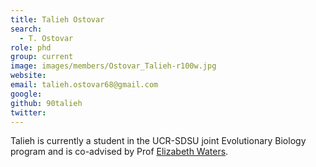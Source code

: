 ```yaml
---
title: Talieh Ostovar
search:
  - T. Ostovar
role: phd
group: current
image: images/members/Ostovar_Talieh-r100w.jpg
website: 
email: talieh.ostovar68@gmail.com
google: 
github: 90talieh
twitter: 
---
```


Talieh is currently a student in the UCR-SDSU joint Evolutionary Biology program and is co-advised by Prof [Elizabeth Waters](http://waterslab.org/).
